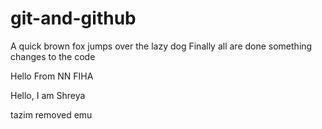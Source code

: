 # git-and-github

A quick brown fox jumps over the lazy dog
Finally all are done
something changes to the code

Hello From NN FIHA

Hello, I am Shreya

tazim removed emu
